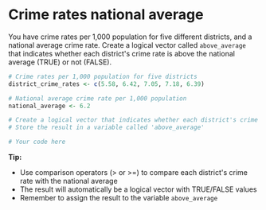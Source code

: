 # Crime rates national average

You have crime rates per 1,000 population for five different districts, and a national average crime rate. Create a logical vector called `above_average` that indicates whether each district's crime rate is above the national average (TRUE) or not (FALSE).

```R
# Crime rates per 1,000 population for five districts
district_crime_rates <- c(5.58, 6.42, 7.05, 7.18, 6.39)

# National average crime rate per 1,000 population
national_average <- 6.2

# Create a logical vector that indicates whether each district's crime rate is above the national average
# Store the result in a variable called 'above_average'

# Your code here

```

**Tip:**
- Use comparison operators (> or >=) to compare each district's crime rate with the national average
- The result will automatically be a logical vector with TRUE/FALSE values
- Remember to assign the result to the variable `above_average`